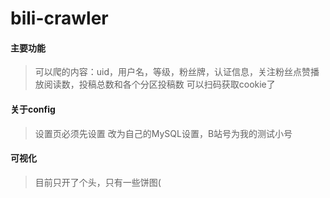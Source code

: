 # bili-crawler
#### 主要功能
>可以爬的内容：uid，用户名，等级，粉丝牌，认证信息，关注粉丝点赞播放阅读数，投稿总数和各个分区投稿数
>可以扫码获取cookie了
#### 关于config
>设置页必须先设置
>改为自己的MySQL设置，B站号为我的测试小号
#### 可视化
>目前只开了个头，只有一些饼图(

